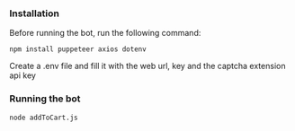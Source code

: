 ### Installation
Before running the bot, run the following command:
```
npm install puppeteer axios dotenv
```
Create a .env file and fill it with the web url, key and the captcha extension api key

### Running the bot
```
node addToCart.js
```